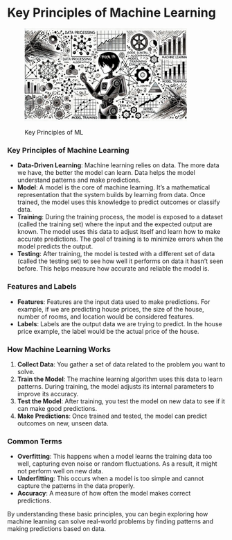 # Key Principles of Machine Learning

<div align="left">

<figure><img src="../../.gitbook/assets/image (1).png" alt="" width="375"><figcaption><p>Key Principles of ML</p></figcaption></figure>

</div>

### Key Principles of Machine Learning

* **Data-Driven Learning**: Machine learning relies on data. The more data we have, the better the model can learn. Data helps the model understand patterns and make predictions.
* **Model**: A model is the core of machine learning. It’s a mathematical representation that the system builds by learning from data. Once trained, the model uses this knowledge to predict outcomes or classify data.
* **Training**: During the training process, the model is exposed to a dataset (called the training set) where the input and the expected output are known. The model uses this data to adjust itself and learn how to make accurate predictions. The goal of training is to minimize errors when the model predicts the output.
* **Testing**: After training, the model is tested with a different set of data (called the testing set) to see how well it performs on data it hasn’t seen before. This helps measure how accurate and reliable the model is.

### Features and Labels

* **Features**: Features are the input data used to make predictions. For example, if we are predicting house prices, the size of the house, number of rooms, and location would be considered features.
* **Labels**: Labels are the output data we are trying to predict. In the house price example, the label would be the actual price of the house.

### How Machine Learning Works

1. **Collect Data**: You gather a set of data related to the problem you want to solve.
2. **Train the Model**: The machine learning algorithm uses this data to learn patterns. During training, the model adjusts its internal parameters to improve its accuracy.
3. **Test the Model**: After training, you test the model on new data to see if it can make good predictions.
4. **Make Predictions**: Once trained and tested, the model can predict outcomes on new, unseen data.

### Common Terms

* **Overfitting**: This happens when a model learns the training data too well, capturing even noise or random fluctuations. As a result, it might not perform well on new data.
* **Underfitting**: This occurs when a model is too simple and cannot capture the patterns in the data properly.
* **Accuracy**: A measure of how often the model makes correct predictions.

By understanding these basic principles, you can begin exploring how machine learning can solve real-world problems by finding patterns and making predictions based on data.
